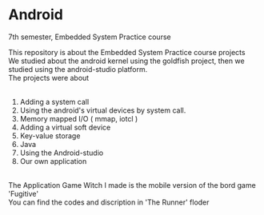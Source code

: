 # Android
7th semester, Embedded System Practice course<br>

This repository is about the Embedded System Practice course projects<br>
We studied about the android kernel using the goldfish project, then we studied using the android-studio platform.<br>
The projects were about<br><br>

1. Adding a system call
2. Using the android's virtual devices by system call.
3. Memory mapped I/O ( mmap, iotcl )
4. Adding a virtual soft device
5. Key-value storage
6. Java
7. Using the Android-studio
8. Our own application<br><br>

The Application Game Witch I made is the mobile version of the bord game 'Fugitive'<br>
You can find the codes and discription in 'The Runner' floder
